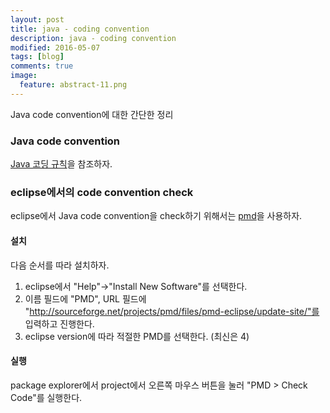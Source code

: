 ```yaml
---
layout: post
title: java - coding convention
description: java - coding convention
modified: 2016-05-07
tags: [blog]
comments: true
image:
  feature: abstract-11.png
---
```

Java code convention에 대한 간단한 정리 

### Java code convention

[Java 코딩 규칙](http://kwangshin.pe.kr/blog/java-code-conventions-%EC%9E%90%EB%B0%94-%EC%BD%94%EB%94%A9-%EA%B7%9C%EC%B9%99/)을 참조하자.

### eclipse에서의 code convention check

eclipse에서 Java code convention을 check하기 위해서는 [pmd](http://pmd.sourceforge.net/pmd-5.0.4/integrations.html#eclipse)을 사용하자. 

#### 설치

다음 순서를 따라 설치하자. 

1. eclipse에서 "Help"->"Install New Software"를 선택한다.  
2. 이름 필드에 "PMD", URL 필드에 "http://sourceforge.net/projects/pmd/files/pmd-eclipse/update-site/"를 입력하고 진행한다. 
3. eclipse version에 따라 적절한 PMD를 선택한다. (최신은 4)

#### 실행

package explorer에서 project에서 오른쪽 마우스 버튼을 눌러 "PMD > Check Code"를 실행한다. 
